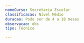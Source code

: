 ```yaml
---
nomeCurso: Secretaria Escolar
classificacao: Nível Médio
duracao: Pode ser de 4 a 18 meses
observacao: obs
tipo: Técnico

---
```


